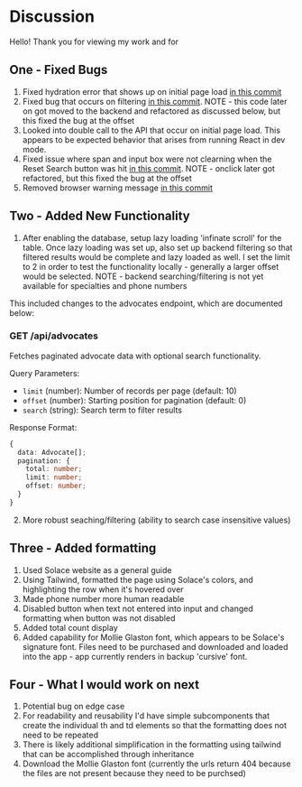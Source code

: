 # Discussion

Hello!  Thank you for viewing my work and for 


## One - Fixed Bugs

1.  Fixed hydration error that shows up on initial page load [in this commit](https://github.com/abramicf/solace-candidate-assignment/commit/2e616e07b55139bb8e8a77d1ada4543d811e4466)
2.  Fixed bug that occurs on filtering [in this commit](https://github.com/abramicf/solace-candidate-assignment/commit/592f688bd358301087f18db57fce9f52ea778d06).  NOTE - this code later on got moved to the backend and refactored as discussed below, but this fixed the bug at the offset
3.  Looked into double call to the API that occur on initial page load.  This appears to be expected behavior that arises from running React in dev mode.
4.  Fixed issue where span and input box were not clearning when the Reset Search button was hit [in this commit](https://github.com/abramicf/solace-candidate-assignment/commit/ca3243f22d018e1a71324abf286ceb929b606f12).  NOTE - onclick later got refactored, but this fixed the bug at the offset
5.  Removed browser warning message [in this commit](https://github.com/abramicf/solace-candidate-assignment/commit/16ed419d6f664df226091e972b7ed5e5c55c43fd)

## Two - Added New Functionality

1.  After enabling the database, setup lazy loading 'infinate scroll' for the table.  Once lazy loading was set up, also set up backend filtering so that filtered results would be complete and lazy loaded as well.  I set the limit to 2 in order to test the functionality locally - generally a larger offset would be selected.  NOTE - backend searching/filtering is not yet available for specialties and phone numbers

This included changes to the advocates endpoint, which are documented below:

### GET /api/advocates
Fetches paginated advocate data with optional search functionality.

Query Parameters:
- `limit` (number): Number of records per page (default: 10)
- `offset` (number): Starting position for pagination (default: 0)
- `search` (string): Search term to filter results

Response Format:
```typescript
{
  data: Advocate[];
  pagination: {
    total: number;
    limit: number;
    offset: number;
  }
}
```

2.  More robust seaching/filtering (ability to search case insensitive values)

## Three - Added formatting

1.  Used Solace website as a general guide
2.  Using Tailwind, formatted the page using Solace's colors, and highlighting the row when it's hovered over
3.  Made phone number more human readable
4.  Disabled button when text not entered into input and changed formatting when button was not disabled
5.  Added total count display
6.  Added capability for Mollie Glaston font, which appears to be Solace's signature font.  Files need to be purchased and downloaded and loaded into the app - app currently renders in backup 'cursive' font.

## Four - What I would work on next

1.  Potential bug on edge case
2.  For readability and reusability I'd have simple subcomponents that create the individual th and td elements so that the formatting does not need to be repeated
3.  There is likely additional simplification in the formatting using tailwind that can be accomplished through inheritance
4.  Download the Mollie Glaston font (currently the urls return 404 because the files are not present because they need to be purchsed)


